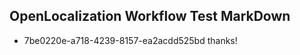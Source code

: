 ## OpenLocalization Workflow Test MarkDown
* 7be0220e-a718-4239-8157-ea2acdd525bd thanks!

<!--HONumber=Jul16_HO3-->


